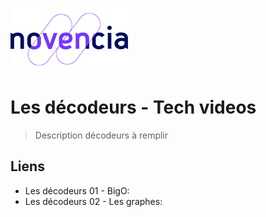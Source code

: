 ![Logo of the project](https://github.com/novencia/TechVideos/blob/main/LogoNovencia.png)

# Les décodeurs - Tech videos
> Description décodeurs à remplir

## Liens

- Les décodeurs 01 - BigO: <ajouter lien>
- Les décodeurs 02 - Les graphes: <ajouter lien>
